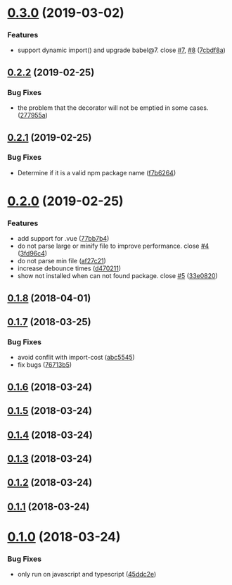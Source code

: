 # [0.3.0](https://github.com/axetroy/vscode-npm-import-package-version/compare/v0.2.2...v0.3.0) (2019-03-02)


### Features

* support dynamic import() and upgrade babel@7. close [#7](https://github.com/axetroy/vscode-npm-import-package-version/issues/7), [#8](https://github.com/axetroy/vscode-npm-import-package-version/issues/8) ([7cbdf8a](https://github.com/axetroy/vscode-npm-import-package-version/commit/7cbdf8a))



## [0.2.2](https://github.com/axetroy/vscode-npm-import-package-version/compare/v0.2.1...v0.2.2) (2019-02-25)


### Bug Fixes

* the problem that the decorator will not be emptied in some cases. ([277955a](https://github.com/axetroy/vscode-npm-import-package-version/commit/277955a))



## [0.2.1](https://github.com/axetroy/vscode-npm-import-package-version/compare/v0.2.0...v0.2.1) (2019-02-25)


### Bug Fixes

* Determine if it is a valid npm package name ([f7b6264](https://github.com/axetroy/vscode-npm-import-package-version/commit/f7b6264))



# [0.2.0](https://github.com/axetroy/vscode-npm-import-package-version/compare/v0.1.8...v0.2.0) (2019-02-25)


### Features

* add support for .vue ([77bb7b4](https://github.com/axetroy/vscode-npm-import-package-version/commit/77bb7b4))
* do not parse large or minify file to improve performance. close [#4](https://github.com/axetroy/vscode-npm-import-package-version/issues/4) ([3fd96c4](https://github.com/axetroy/vscode-npm-import-package-version/commit/3fd96c4))
* do not parse min file ([af27c21](https://github.com/axetroy/vscode-npm-import-package-version/commit/af27c21))
* increase debounce times ([d470211](https://github.com/axetroy/vscode-npm-import-package-version/commit/d470211))
* show not installed when can not found package. close [#5](https://github.com/axetroy/vscode-npm-import-package-version/issues/5) ([33e0820](https://github.com/axetroy/vscode-npm-import-package-version/commit/33e0820))



## [0.1.8](https://github.com/axetroy/vscode-npm-import-package-version/compare/v0.1.7...v0.1.8) (2018-04-01)



## [0.1.7](https://github.com/axetroy/vscode-npm-import-package-version/compare/v0.1.6...v0.1.7) (2018-03-25)


### Bug Fixes

* avoid conflit with import-cost ([abc5545](https://github.com/axetroy/vscode-npm-import-package-version/commit/abc5545))
* fix bugs ([76713b5](https://github.com/axetroy/vscode-npm-import-package-version/commit/76713b5))



## [0.1.6](https://github.com/axetroy/vscode-npm-import-package-version/compare/v0.1.5...v0.1.6) (2018-03-24)



## [0.1.5](https://github.com/axetroy/vscode-npm-import-package-version/compare/v0.1.4...v0.1.5) (2018-03-24)



## [0.1.4](https://github.com/axetroy/vscode-npm-import-package-version/compare/v0.1.3...v0.1.4) (2018-03-24)



## [0.1.3](https://github.com/axetroy/vscode-npm-import-package-version/compare/v0.1.2...v0.1.3) (2018-03-24)



## [0.1.2](https://github.com/axetroy/vscode-npm-import-package-version/compare/v0.1.1...v0.1.2) (2018-03-24)



## [0.1.1](https://github.com/axetroy/vscode-npm-import-package-version/compare/v0.1.0...v0.1.1) (2018-03-24)



# [0.1.0](https://github.com/axetroy/vscode-npm-import-package-version/compare/45ddc2e...v0.1.0) (2018-03-24)


### Bug Fixes

* only run on javascript and typescript ([45ddc2e](https://github.com/axetroy/vscode-npm-import-package-version/commit/45ddc2e))



